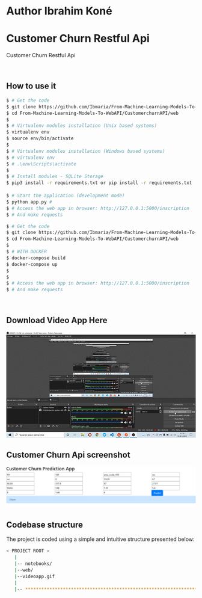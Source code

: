 # Author Ibrahim Koné 
# Customer Churn Restful Api

Customer Churn Restful Api


<br />

## How to use it

```bash
$ # Get the code
$ git clone https://github.com/Ibmaria/From-Machine-Learning-Models-To-WebAPI.git
$ cd From-Machine-Learning-Models-To-WebAPI/CustomerchurnAPI/web
$
$ # Virtualenv modules installation (Unix based systems)
$ virtualenv env
$ source env/bin/activate
$
$ # Virtualenv modules installation (Windows based systems)
$ # virtualenv env
$ # .\env\Scripts\activate
$
$ # Install modules - SQLite Storage
$ pip3 install -r requirements.txt or pip install -r requirements.txt

$ # Start the application (development mode)
$ python app.py # 
$ # Access the web app in browser: http://127.0.0.1:5000/inscription   http://127.0.0.1:5000/classifier 
$ # And make requests
```

```bash
$ # Get the code
$ git clone https://github.com/Ibmaria/From-Machine-Learning-Models-To-WebAPI.git
$ cd From-Machine-Learning-Models-To-WebAPI/CustomerchurnAPI/web
$
$ # WITH DOCKER
$ docker-compose build
$ docker-compose up
$
$
$ # Access the web app in browser: http://127.0.0.1:5000/inscription   http://127.0.0.1:5000/classifier 
$ # And make requests
```



<br />


## Download Video App Here
![App Video](https://github.com/Ibmaria/From-Machine-Learning-Models-To-WebAPI/blob/master/CustomerchurnAPI/videoapp.gif)

## Customer Churn Api screenshot
![App Video](https://github.com/Ibmaria/From-Machine-Learning-Models-To-WebAPI/blob/master/CustomerchurnAPI/churnapp.PNG)


## Codebase structure

The project is coded using a simple and intuitive structure presented below:

```bash
< PROJECT ROOT >
   |
   |-- notebooks/                              
   |--web/
   |--videoapp.gif
   |
   |-- ************************************************************************
```

<br />





